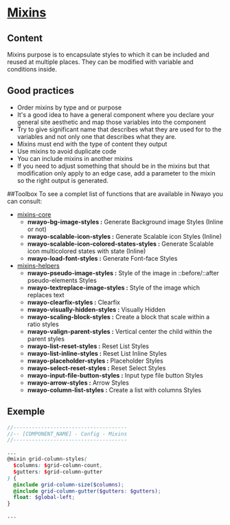 # [Mixins](https://sass-lang.com/documentation/at-rules/mixin)

## Content
Mixins purpose is to encapsulate styles to which it can be included and reused at multiple places. They can be modified with variable and conditions inside.

## Good practices
- Order mixins by type and or purpose
- It's a good idea to have a general component where you declare your general site aesthetic and map those variables into the component
- Try to give significant name that describes what they are used for to the variables and not only one that describes what they are.
- Mixins must end with the type of content they output
- Use mixins to avoid duplicate code
- You can include mixins in another mixins
- If you need to adjust something that should be in the mixins but that modification only apply to an edge case, add a parameter to the mixin so the right output is generated.


##Toolbox
To see a complet list of functions that are available in Nwayo you can consult:
- [mixins-core](../../../packages/toolbox/styles/_mixins-core.scss)
  - **nwayo-bg-image-styles :** Generate Background image Styles (Inline or not)
  - **nwayo-scalable-icon-styles :** Generate Scalable icon Styles (Inline)
  - **nwayo-scalable-icon-colored-states-styles :** Generate Scalable icon multicolored states with state (Inline)
  - **nwayo-load-font-styles :** Generate Font-face Styles
- [mixins-helpers](../../../packages/toolbox/styles/_mixins-helpers.scss)
  - **nwayo-pseudo-image-styles :** Style of the image in ::before/::after pseudo-elements Styles
  - **nwayo-textreplace-image-styles :** Style of the image which replaces text
  - **nwayo-clearfix-styles :** Clearfix
  - **nwayo-visually-hidden-styles :** Visually Hidden
  - **nwayo-scaling-block-styles :** Create a block that scale within a ratio styles
  - **nwayo-valign-parent-styles :** Vertical center the child within the parent styles
  - **nwayo-list-reset-styles :** Reset List Styles
  - **nwayo-list-inline-styles :** Reset List Inline Styles
  - **nwayo-placeholder-styles :** Placeholder Styles
  - **nwayo-select-reset-styles :** Reset Select Styles
  - **nwayo-input-file-button-styles :** Input type file button Styles
  - **nwayo-arrow-styles :** Arrow Styles
  - **nwayo-column-list-styles :** Create a list with columns Styles


## Exemple
```scss
//-------------------------------------
//-- [COMPONENT_NAME] - Config - Mixins
//-------------------------------------

...
@mixin grid-column-styles(
  $columns: $grid-column-count,
  $gutters: $grid-column-gutter
) {
  @include grid-column-size($columns);
  @include grid-column-gutter($gutters: $gutters);
  float: $global-left;
}

...

```


